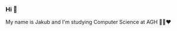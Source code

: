 ### Hi  👋
My name is Jakub and I'm studying Computer Science at AGH :green_heart::black_heart::heart:
